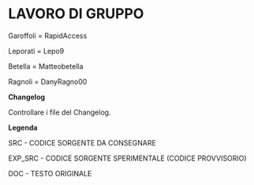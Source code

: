# LAVORO DI GRUPPO
Garoffoli = RapidAccess

Leporati = Lepo9 

Betella = Matteobetella

Ragnoli = DanyRagno00


**Changelog**

Controllare i file del Changelog.

**Legenda**

SRC - CODICE SORGENTE DA CONSEGNARE

EXP_SRC - CODICE SORGENTE SPERIMENTALE (CODICE PROVVISORIO)

DOC - TESTO ORIGINALE
